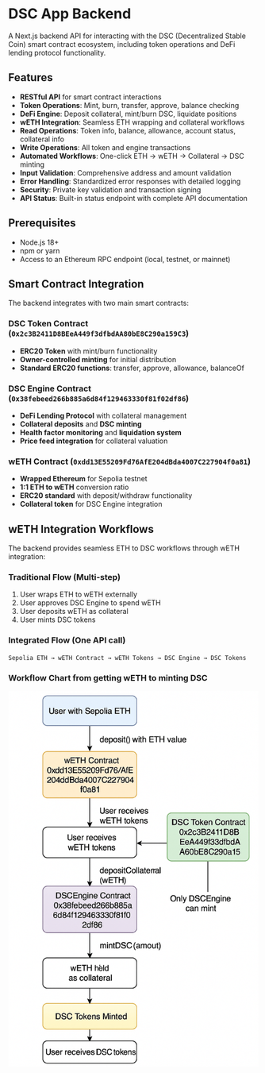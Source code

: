 # DSC App Backend

A Next.js backend API for interacting with the DSC (Decentralized Stable Coin) smart contract ecosystem, including token operations and DeFi lending protocol functionality.

## Features

- **RESTful API** for smart contract interactions
- **Token Operations**: Mint, burn, transfer, approve, balance checking
- **DeFi Engine**: Deposit collateral, mint/burn DSC, liquidate positions
- **wETH Integration**: Seamless ETH wrapping and collateral workflows
- **Read Operations**: Token info, balance, allowance, account status, collateral info
- **Write Operations**: All token and engine transactions
- **Automated Workflows**: One-click ETH → wETH → Collateral → DSC minting
- **Input Validation**: Comprehensive address and amount validation
- **Error Handling**: Standardized error responses with detailed logging
- **Security**: Private key validation and transaction signing
- **API Status**: Built-in status endpoint with complete API documentation

## Prerequisites

- Node.js 18+ 
- npm or yarn
- Access to an Ethereum RPC endpoint (local, testnet, or mainnet)

## Smart Contract Integration

The backend integrates with two main smart contracts:

### DSC Token Contract (`0x2c3B2411D8BEeA449f3dfbdAA80bE8C290a159C3`)
- **ERC20 Token** with mint/burn functionality
- **Owner-controlled minting** for initial distribution
- **Standard ERC20 functions**: transfer, approve, allowance, balanceOf

### DSC Engine Contract (`0x38febeed266b885a6d84f129463330f81f02df86`)
- **DeFi Lending Protocol** with collateral management
- **Collateral deposits** and **DSC minting**
- **Health factor monitoring** and **liquidation system**
- **Price feed integration** for collateral valuation

### wETH Contract (`0xdd13E55209Fd76AfE204dBda4007C227904f0a81`)
- **Wrapped Ethereum** for Sepolia testnet
- **1:1 ETH to wETH** conversion ratio
- **ERC20 standard** with deposit/withdraw functionality
- **Collateral token** for DSC Engine integration

## wETH Integration Workflows

The backend provides seamless ETH to DSC workflows through wETH integration:

### Traditional Flow (Multi-step)
1. User wraps ETH to wETH externally
2. User approves DSC Engine to spend wETH
3. User deposits wETH as collateral
4. User mints DSC tokens

### Integrated Flow (One API call)
```
Sepolia ETH → wETH Contract → wETH Tokens → DSC Engine → DSC Tokens
``` 

### Workflow Chart from getting wETH to minting DSC 
<img src="./public/images/workflows.png" alt="workflow chart" width="600"/>

